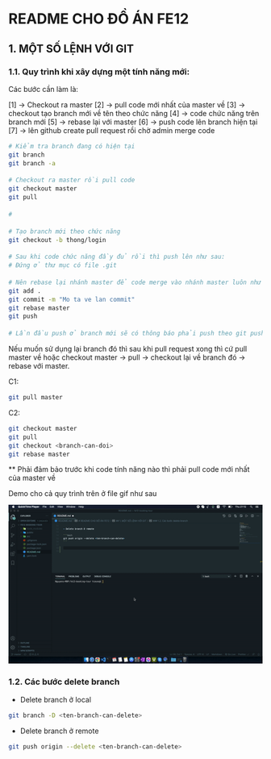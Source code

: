 # README CHO ĐỒ ÁN FE12

## 1. MỘT SỐ LỆNH VỚI GIT

### 1.1. Quy trình khi xây dựng một tính năng mới:

Các bước cần làm là:

[1] -> Checkout ra master
[2] -> pull code mới nhất của master về
[3] -> checkout tạo branch mới về tên theo chức năng
[4] -> code chức năng trên branch mới
[5] -> rebase lại với master
[6] -> push code lên branch hiện tại
[7] -> lên github create pull request rồi chờ admin merge code

```bash
# Kiểm tra branch đang có hiện tại
git branch
git branch -a

# Checkout ra master rồi pull code
git checkout master
git pull

#

# Tạo branch mới theo chức năng
git checkout -b thong/login

# Sau khi code chức năng đầy đủ rồi thì push lên như sau:
# Đứng ở thư mục có file .git

# Nên rebase lại nhánh master để code merge vào nhánh master luôn như sau:
git add .
git commit -m "Mo ta ve lan commit"
git rebase master
git push

# Lần đầu push ở branch mới sẽ có thông báo phải push theo git push --set-upstream origin thong/login

```

Nếu muốn sử dụng lại branch đó thì sau khi pull request xong thì cứ pull master về hoặc checkout master -> pull -> checkout lại về branch đó -> rebase với master.

C1:

```bash
git pull master
```

C2:

```bash
git checkout master
git pull
git checkout <branch-can-doi>
git rebase master
```

\*\* Phải đảm bảo trước khi code tính năng nào thì phải pull code mới nhất của master về

Demo cho cả quy trình trên ở file gif như sau

![Demo quy trinh rebase va push](./readme/git-push.gif)

### 1.2. Các bước delete branch

- Delete branch ở local

```bash
git branch -D <ten-branch-can-delete>
```

- Delete branch ở remote

```bash
git push origin --delete <ten-branch-can-delete>
```
